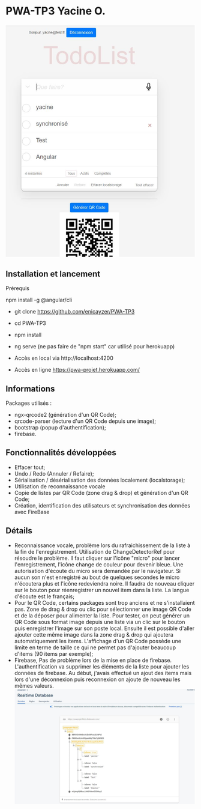# PWA-TP3 Yacine O.

![alt text](src/assets/img/projet.jpg?raw=true "Projet")

## Installation et lancement

Prérequis 

npm install -g @angular/cli

- git clone https://github.com/enicayzer/PWA-TP3
- cd PWA-TP3
- npm install
- ng serve (ne pas faire de "npm start" car utilisé pour herokuapp)

- Accès en local via http://localhost:4200
- Accès en ligne https://pwa-projet.herokuapp.com/

## Informations

Packages utilisés : 
- ngx-qrcode2 (génération d'un QR Code);
- qrcode-parser (lecture d'un QR Code depuis une image);
- bootstrap (popup d'authentification);
- firebase.

## Fonctionnalités développées
- Effacer tout;
- Undo / Redo (Annuler / Refaire);
- Sérialisation / désérialisation des données localement (localstorage);
- Utilisation de reconnaissance vocale 
- Copie de listes par QR Code (zone drag & drop) et génération d'un QR Code;
- Création, identification des utilisateurs et synchronisation des données avec FireBase 

## Détails 
- Reconnaissance vocale, problème lors du rafraichissement de la liste à la fin de l'enregistrement. Utilisation de ChangeDetectorRef pour résoudre le problème. Il faut cliquer sur l'icône "micro" pour lancer l'enregistrement, l'icône change de couleur pour devenir bleue.
Une autorisation d'écoute du micro sera demandée par le navigateur. Si aucun son n'est enregistré au bout de quelques secondes le micro n'écoutera plus et l'icône redeviendra noire. Il faudra de nouveau cliquer sur le bouton pour réenregistrer un nouvel item dans la liste.
La langue d'écoute est le français;
- Pour le QR Code, certains packages sont trop anciens et ne s'installaient pas. Zone de drag & drop ou clic pour sélectionner une image QR Code et de la déposer pour alimenter la liste. Pour tester, on peut générer un QR Code sous format image depuis une liste via un clic sur le bouton puis enregistrer l'image sur son poste local. Ensuite il est possible d'aller ajouter cette même image dans la zone drag & drop qui ajoutera automatiquement les items. L'affichage d'un QR Code possède une limite en terme de taille ce qui ne permet pas d'ajouter beaucoup d'items (90 items par exemple);
- Firebase, Pas de problème lors de la mise en place de firebase. 
L'authentification va supprimer les éléments de la liste pour ajouter les données de firebase.
Au début, j'avais effectué un ajout des items mais lors d'une déconnexion puis reconnexion on ajoute de nouveau les mêmes valeurs.
![alt text](src/assets/img/firebase.jpg?raw=true "Firebase")
